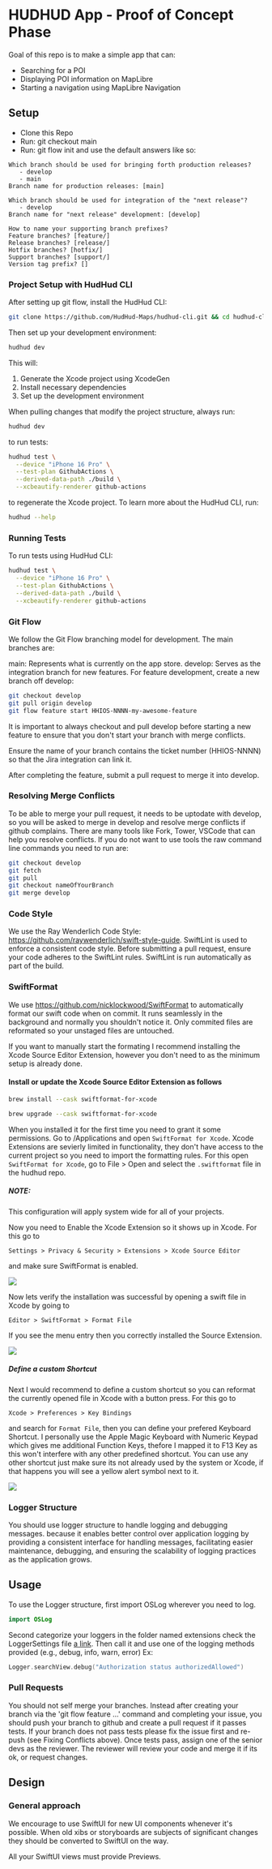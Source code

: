 # HUDHUD App - Proof of Concept Phase

Goal of this repo is to make a simple app that can:
* Searching for a POI
* Displaying POI information on MapLibre
* Starting a navigation using MapLibre Navigation


## Setup

- Clone this Repo
- Run: git checkout main
- Run: git flow init and use the default answers like so:

```
Which branch should be used for bringing forth production releases?
   - develop
   - main
Branch name for production releases: [main]

Which branch should be used for integration of the "next release"?
   - develop
Branch name for "next release" development: [develop]

How to name your supporting branch prefixes?
Feature branches? [feature/]
Release branches? [release/]
Hotfix branches? [hotfix/]
Support branches? [support/]
Version tag prefix? []
``` 


### Project Setup with HudHud CLI

After setting up git flow, install the HudHud CLI:

```bash
git clone https://github.com/HudHud-Maps/hudhud-cli.git && cd hudhud-cli && ./install_locally.sh && cd .. && rm -rf hudhud-cli
```

Then set up your development environment:

```bash
hudhud dev
```

This will:
1. Generate the Xcode project using XcodeGen
2. Install necessary dependencies
3. Set up the development environment

When pulling changes that modify the project structure, always run:

```bash
hudhud dev
```

to run tests:
```bash
hudhud test \
  --device "iPhone 16 Pro" \
  --test-plan GithubActions \
  --derived-data-path ./build \
  --xcbeautify-renderer github-actions
```

to regenerate the Xcode project. To learn more about the HudHud CLI, run:

```bash
hudhud --help
```

### Running Tests

To run tests using HudHud CLI:

```bash
hudhud test \
  --device "iPhone 16 Pro" \
  --test-plan GithubActions \
  --derived-data-path ./build \
  --xcbeautify-renderer github-actions
```

### Git Flow

We follow the Git Flow branching model for development. The main branches are:

main: Represents what is currently on the app store.
develop: Serves as the integration branch for new features.
For feature development, create a new branch off develop:

```bash
git checkout develop
git pull origin develop
git flow feature start HHIOS-NNNN-my-awesome-feature
```
It is important to always checkout and pull develop before starting a new feature to ensure that you don't start your branch with merge conflicts.

Ensure the name of your branch contains the ticket number (HHIOS-NNNN) so that the Jira integration can link it.

After completing the feature, submit a pull request to merge it into develop.

### Resolving Merge Conflicts

To be able to merge your pull request, it needs to be uptodate with develop, so you will be asked to merge in develop and resolve merge conflicts if github complains. There are many tools like Fork, Tower, VSCode that can help you resolve conflicts. If you do not want to use tools the raw command line commands you need to run are:

```bash
git checkout develop
git fetch
git pull
git checkout nameOfYourBranch
git merge develop
```

### Code Style

We use the Ray Wenderlich Code Style: https://github.com/raywenderlich/swift-style-guide. SwiftLint is used to enforce a consistent code style. Before submitting a pull request, ensure your code adheres to the SwiftLint rules. SwiftLint is run automatically as part of the build.

### SwiftFormat

We use https://github.com/nicklockwood/SwiftFormat to automatically format our swift code when on commit. It runs seamlessly in the background and normally you shouldn't notice it. Only commited files are reformated so your unstaged files are untouched.

If you want to manually start the formating I recommend installing the Xcode Source Editor Extension, however you don't need to as the minimum setup is already done.

#### Install or update the Xcode Source Editor Extension as follows

```bash
brew install --cask swiftformat-for-xcode

brew upgrade --cask swiftformat-for-xcode
```

When you installed it for the first time you need to grant it some permissions. Go to /Applications and open `SwiftFormat for Xcode`. 
Xcode Extensions are sevierly limited in functionality, they don't have access to the current project so you need to import the formatting rules. For this open `SwiftFormat for Xcode`, go to File > Open and select the `.swiftformat` file in the hudhud repo. 

##### NOTE:
This configuration will apply system wide for all of your projects.

Now you need to Enable the Xcode Extension so it shows up in Xcode. For this go to 

```
Settings > Privacy & Security > Extensions > Xcode Source Editor
```

and make sure SwiftFormat is enabled. 

![](.tools/enable-xcode-extension.png)

Now lets verify the installation was successful by opening a swift file in Xcode by going to 

```
Editor > SwiftFormat > Format File
```

If you see the menu entry then you correctly installed the Source Extension.

![](.tools/source-extension-visible.png)

##### Define a custom Shortcut

Next I would recommend to define a custom shortcut so you can reformat the currently opened file in Xcode with a button press. For this go to 

```
Xcode > Preferences > Key Bindings
```

and search for `Format File`, then you can define your prefered Keyboard Shortcut. I personally use the Apple Magic Keyboard with Numeric Keypad which gives me additional Function Keys, thefore I mapped it to F13 Key as this won't interfere with any other predefined shortcut. You can use any other shortcut just make sure its not already used by the system or Xcode, if that happens you will see a yellow alert symbol next to it.

![](.tools/custom-shortcut.png)

### Logger Structure

 You should use logger structure to handle logging and debugging messages. because it enables better control over application logging by providing a consistent interface for handling messages, facilitating easier maintenance, debugging, and ensuring the scalability of logging practices as the application grows.
 
## Usage

To use the Logger structure, first import OSLog wherever you need to log.
```Swift
import OSLog
```
Second categorize your loggers in the folder named extensions check the LoggerSettings file [a link](https://github.com/HudHud-Maps/hudhud-ios/blob/develop/HudHud/Extensions/LoggerSettings.swift). Then call it and use one of the logging methods provided (e.g., debug, info, warn, error)
Ex:
```Swift
Logger.searchView.debug("Authorization status authorizedAllowed")
```

### Pull Requests

You should not self merge your branches. Instead after creating your branch via the 'git flow feature ...'
command and completing your issue, you should push your branch to github and create
a pull request if it passes tests. If your branch does not pass tests please fix the issue first and re-push (see Fixing Conflicts above).
Once tests pass, assign one of the senior devs as the reviewer. The reviewer will review
your code and merge it if its ok, or request changes.

## Design

### General approach

We encourage to use SwiftUI for new UI components whenever it's possible.
When old xibs or storyboards are subjects of significant changes they should be converted to SwiftUI on the way.

All your SwiftUI views must provide Previews.
